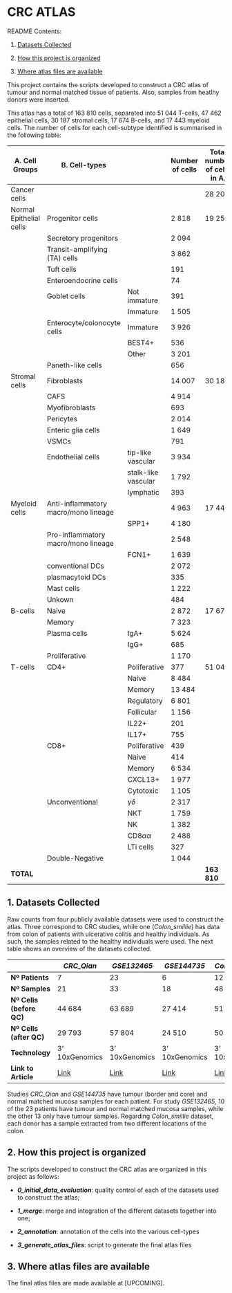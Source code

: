 # CRC ATLAS

README Contents:

1. [Datasets Collected](https://github.com/saracardoso/CRC_ATLAS#datasets-collected)

2. [How this project is organized](https://github.com/saracardoso/CRC_ATLAS#how-this-project-is-organized)

3. [Where atlas files are available](https://github.com/saracardoso/CRC_ATLAS#where-atlas-files-are-available)


This project contains the scripts developed to construct a CRC atlas of tumour and normal matched tissue of patients. Also, samples from heatlhy donors were inserted. 

This atlas has a total of 163 810 cells, separated into 51 044 T-cells, 47 462 epithelial cells, 30 187 stromal
cells, 17 674 B-cells, and 17 443 myeloid cells. The number of cells for each cell-subtype identified is
summarised in the following table:

| A. Cell Groups          | B. Cell-types                        |                     | Number of cells | Total number of cells in A. |
|-------------------------|--------------------------------------|---------------------|-----------------|-----------------------------|
| Cancer cells            |                                      |                     |                 | 28 208                      |
| Normal Epithelial cells | Progenitor cells                     |                     | 2 818           | 19 254                      |
|                         | Secretory progenitors                |                     | 2 094           |                             |
|                         | Transit-amplifying (TA) cells        |                     | 3 862           |                             |
|                         | Tuft cells                           |                     | 191             |                             |
|                         | Enteroendocrine cells                |                     | 74              |                             |
|                         | Goblet cells                         | Not immature        | 391             |                             |
|                         |                                      | Immature            | 1 505           |                             |
|                         | Enterocyte/colonocyte cells          | Immature            | 3 926           |                             |
|                         |                                      | BEST4+              | 536             |                             |
|                         |                                      | Other               | 3 201           |                             |
|                         | Paneth-like cells                    |                     | 656             |                             |
| Stromal cells           | Fibroblasts                          |                     | 14 007          | 30 187                      |
|                         | CAFS                                 |                     | 4 914           |                             |
|                         | Myofibroblasts                       |                     | 693             |                             |
|                         | Pericytes                            |                     | 2 014           |                             |
|                         | Enteric glia cells                   |                     | 1 649           |                             |
|                         | VSMCs                                |                     | 791             |                             |
|                         | Endothelial cells                    | tip-like vascular   | 3 934           |                             |
|                         |                                      | stalk-like vascular | 1 792           |                             |
|                         |                                      | lymphatic           | 393             |                             |
| Myeloid cells           | Anti-inflammatory macro/mono lineage |                     | 4 963           | 17 443                      |
|                         |                                      | SPP1+               | 4 180           |                             |
|                         | Pro-inflammatory macro/mono lineage  |                     | 2 548           |                             |
|                         |                                      | FCN1+               | 1 639           |                             |
|                         | conventional DCs                     |                     | 2 072           |                             |
|                         | plasmacytoid DCs                     |                     | 335             |                             |
|                         | Mast cells                           |                     | 1 222           |                             |
|                         | Unkown                               |                     | 484             |                             |
| B-cells                 | Naive                                |                     | 2 872           | 17 674                      |
|                         | Memory                               |                     | 7 323           |                             |
|                         | Plasma cells                         | IgA+                | 5 624           |                             |
|                         |                                      | IgG+                | 685             |                             |
|                         | Proliferative                        |                     | 1 170           |                             |
| T-cells                 | CD4+                                 | Poliferative        | 377             | 51 044                      |
|                         |                                      | Naive               | 8 484           |                             |
|                         |                                      | Memory              | 13 484          |                             |
|                         |                                      | Regulatory          | 6 801           |                             |
|                         |                                      | Follicular          | 1 156           |                             |
|                         |                                      | IL22+               | 201             |                             |
|                         |                                      | IL17+               | 755             |                             |
|                         | CD8+                                 | Poliferative        | 439             |                             |
|                         |                                      | Naive               | 414             |                             |
|                         |                                      | Memory              | 6 534           |                             |
|                         |                                      | CXCL13+             | 1 977           |                             |
|                         |                                      | Cytotoxic           | 1 105           |                             |
|                         | Unconventional                       | $\gamma\delta$      | 2 317           |                             |
|                         |                                      | NKT                 | 1 759           |                             |
|                         |                                      | NK                  | 1 382           |                             |
|                         |                                      | CD8$\alpha\alpha$   | 2 488           |                             |
|                         |                                      | LTi cells           | 327             |                             |
|                         | Double-Negative                      |                     | 1 044           |                             |
| **TOTAL**               |                                      |                     |                 | **163 810**                 |



## 1. Datasets Collected

Raw counts from four publicly available datasets were used to construct the atlas. Three correspond to CRC studies, while one (*Colon_smillie*) has data from colon of patients with ulcerative colitis and healthy individuals. As such, the samples related to the healthy individuals were used. The next table shows an overview of the datasets collected.

|                          | *CRC_Qian*                        | *GSE132465*                       | *GSE144735*                       | *Colon_smillie*                    |
|--------------------------|-----------------------------------|-----------------------------------|-----------------------------------|------------------------------------|
| **Nº Patients**          | 7                                 | 23                                | 6                                 | 12                                 |
| **Nº Samples**           | 21                                | 33                                | 18                                | 48                                 |
| **Nº Cells (before QC)** | 44 684                            | 63 689                            | 27 414                            | 51 705                             |
| **Nº Cells (after QC)**  | 29 793                            | 57 804                            | 24 510                            | 50 811                             |
| **Technology**           | 3’ 10xGenomics                    | 3’ 10xGenomics                    | 3’ 10xGenomics                    | 3’ 10xGenomics                     |
| **Link to Article**      | [Link](10.1038/s41422-020-0355-0) | [Link](10.1038/s41588-020-0636-z) | [Link](10.1038/s41588-020-0636-z) | [Link](10.1016/j.cell.2019.06.029) |

Studies *CRC_Qian* and *GSE144735* have tumour (border and core) and normal matched mucosa samples for each patient. For study *GSE132465*, 10 of the 23 patients have tumour and normal matched mucosa samples, while the other 13 only have tumour samples. Regarding *Colon_smillie* dataset, each donor has a sample extracted from two different locations of the colon.



## 2. How this project is organized

The scripts developed to construct the CRC atlas are organized in this project as follows:

- __*0_initial_data_evaluation*__: quality control of each of the datasets used to construct the atlas;

- __*1_merge*__: merge and integration of the different datasets together into one;

- __*2_annotation*__: annotation of the cells into the various cell-types

- __*3_generate_atlas_files*__: script to generate the final atlas files


## 3. Where atlas files are available

The final atlas files are made available at [UPCOMING].


<!-- ## 4. How to reference this atlas -->

